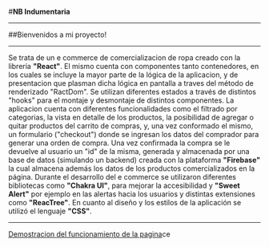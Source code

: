 #**NB Indumentaria**
___
##Bienvenidos a mi proyecto!
___ 
Se trata de un e commerce de comercializacion de ropa creado con la librería **"React"**. El mismo cuenta con componentes tanto contenedores, en los cuales se incluye la mayor parte de la lógica de la aplicacion, y de presentacion que plasman dicha lógica en pantalla a traves del método de renderizado "RactDom". Se utilizan diferentes estados a través de distintos "hooks" para el montaje y desmontaje de distintos componentes.
La aplicacion cuenta con diferentes funcionalidades como el filtrado por categorias, la vista en detalle de los productos, la posibilidad de agregar o quitar productos del carrito de compras, y, una vez conformado el mismo, un formulario ("checkout") donde se ingresan los datos del comprador para generar una orden de compra. Una vez confirmada la compra se le devuelve al usuario un "id" de la misma, generada y almacenada por una base de datos (simulando un backend) creada con la plataforma **"Firebase"** la cual almacena además los datos de los productos comercializados en la página.
Durante el desarrollo del e commerce se utilizaron diferentes bibliotecas como **"Chakra UI"**, para mejorar la accesibilidad y **"Sweet Alert"** por ejemplo en las alertas hacia los usuarios y distintas extensiones como **"ReacTree"**.
En cuanto al diseño y los estilos de la aplicación se utilizó el lenguaje **"CSS"**.
___
[Demostracion del funcionamiento de la pagina](./src/assets/NB-indumentaria-demo.gif)ce